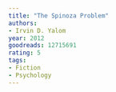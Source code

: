 ```yaml
---
title: "The Spinoza Problem"
authors:
- Irvin D. Yalom
year: 2012
goodreads: 12715691
rating: 5
tags:
- Fiction
- Psychology
---
```

